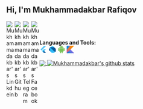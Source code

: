 ## Hi, I'm Mukhammadakbar Rafiqov

<a href="https://www.linkedin.com/in/muhammadakbar-r-a87742142/">
  <img align="left" alt="Mukhammadakbar's Linkdein" width="22px" src="https://cdn.jsdelivr.net/npm/simple-icons@v3/icons/linkedin.svg" />
</a>
<a href="https://github.com/markizdeviler/markizdeviler">
  <img align="left" alt="Mukhammadakbar's Github" width="22px" src="https://cdn.jsdelivr.net/npm/simple-icons@v3/icons/github.svg" />
</a>
<a href="https://t.me/markizdeviler">
  <img align="left" alt="Mukhammadakbar's Telegram" width="22px" src="https://cdn.jsdelivr.net/npm/simple-icons@v3/icons/telegram.svg" />
</a>
<a href="https://www.facebook.com/Mr.Deviler/">
  <img align="left" alt="Mukhammadakbar's Facebook" width="22px" src="https://cdn.jsdelivr.net/npm/simple-icons@v3/icons/facebook.svg" />
</a>
<br/>
<br/>

**Languages and Tools:**  
<code><img height="20" src="https://raw.githubusercontent.com/github/explore/80688e429a7d4ef2fca1e82350fe8e3517d3494d/topics/flutter/flutter.png"></code>
<code><img height="20" src="https://raw.githubusercontent.com/github/explore/80688e429a7d4ef2fca1e82350fe8e3517d3494d/topics/dart/dart.png"></code>
<code><img height="20" src="https://raw.githubusercontent.com/github/explore/80688e429a7d4ef2fca1e82350fe8e3517d3494d/topics/android/android.png"></code>
<code><img height="20" src="https://raw.githubusercontent.com/github/explore/80688e429a7d4ef2fca1e82350fe8e3517d3494d/topics/kotlin/kotlin.png"></code>

<a href="https://github.com/markizdeviler">
  <img align="center" src="https://github-readme-stats.vercel.app/api/top-langs/?username=markizdeviler&theme=light&hide_langs_below=1" />
</a>
<a href="https://github.com/markizdeviler">
 <img align="center" src="https://github-readme-stats.vercel.app/api?username=markizdeviler&show_icons=true&theme=light&line_height=27" alt="Mukhammadakbar's github stats"/>
</a>
